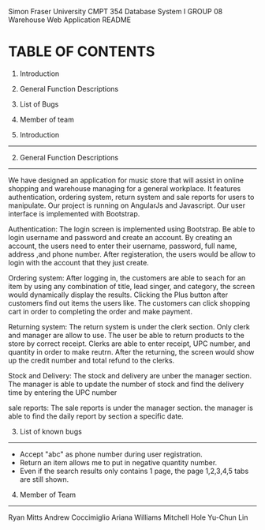 Simon Fraser University CMPT 354 Database System I GROUP 08
Warehouse Web Application README

TABLE OF CONTENTS
=================
1. Introduction
2. General Function Descriptions
3. List of Bugs
4. Member of team


1. Introduction
-----------------





2. General Function Descriptions
--------------------------------
We have designed an application for music store that will assist in online shopping and warehouse managing for a general workplace. 
It features authentication, ordering system, return system and sale reports for users to manipulate. 
Our project is running on AngularJs and Javascript. Our user interface is implemented with Bootstrap.

Authentication:
The login screen is implemented using Bootstrap. Be able to login username and password and create an account.
By creating an account, the users need to enter their username, password, full name, address ,and phone number.
After registeration, the users would be allow to login with the account that they just create.

Ordering system: 
After logging in, the customers are able to seach for an item by using any combination of title, lead singer, and category, the screen would dynamically display the results.
Clicking the Plus button after customers find out items the users like. The customers can click shopping cart in order to completing the order and make payment. 

Returning system:
The return system is under the clerk section. Only clerk and manager are allow to use.
The user be able to return products to the store by correct receipt. Clerks are able to enter receipt, UPC number, and quantity in order to make reutrn. After the returning, the screen would show up the credit number and total refund to the clerks.

Stock and Delivery:
The stock and delivery are unber the manager section.
The manager is able to update the number of stock and find the delivery time by entering the UPC number 

sale reports:
The sale reports is under the manager section.
the manager is able to find the daily report by section a specific date.


3. List of known bugs
---------------
- Accept "abc" as phone number during user registration. 
- Return an item allows me to put in negative quantity number. 
- Even if the search results only contains 1 page, the page 1,2,3,4,5 tabs are still shown. 


4. Member of Team
-----------------
Ryan Mitts
Andrew Coccimiglio
Ariana Williams
Mitchell Hole
Yu-Chun Lin

